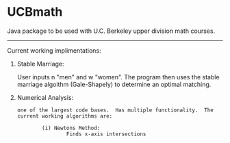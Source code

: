 UCBmath
=======

Java package to be used with U.C. Berkeley upper division math courses.

------------------------------------

Current working implimentations:

1)  Stable Marriage:

    User inputs n "men" and w "women".  The program then uses the stable marriage algoithm (Gale-Shapely) 
    to determine an optimal matching.

2)  Numerical Analysis:
		
		one of the largest code bases.  Has multiple functionality.  The current working algorithms are:
			
				(i) Newtons Method:
						Finds x-axis intersections
				
